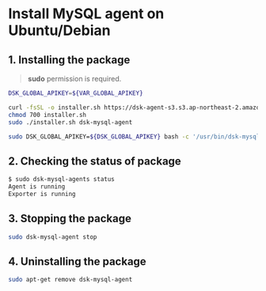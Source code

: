 # Install MySQL agent on Ubuntu/Debian

## 1. Installing the package

> **sudo** permission is required.

<!-- 
example API Key : VAR_GLOBAL_APIKEY=1234567890abcdef1234567890abcdef
 -->
```bash
DSK_GLOBAL_APIKEY=${VAR_GLOBAL_APIKEY}

curl -fsSL -o installer.sh https://dsk-agent-s3.s3.ap-northeast-2.amazonaws.com/dsk-agent-s3/public/install.sh
chmod 700 installer.sh
sudo ./installer.sh dsk-mysql-agent

sudo DSK_GLOBAL_APIKEY=${DSK_GLOBAL_APIKEY} bash -c '/usr/bin/dsk-mysql-agent init "'${DSK_GLOBAL_APIKEY}'" && sudo /usr/bin/dsk-trace-agent start'
```

## 2. Checking the status of package

```bash
$ sudo dsk-mysql-agents status
Agent is running
Exporter is running
```

## 3. Stopping the package

```bash
sudo dsk-mysql-agent stop
```

## 4. Uninstalling the package

```bash
sudo apt-get remove dsk-mysql-agent
```
